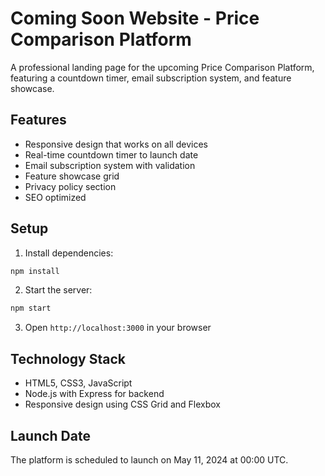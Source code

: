 # Coming Soon Website - Price Comparison Platform

A professional landing page for the upcoming Price Comparison Platform, featuring a countdown timer, email subscription system, and feature showcase.

## Features

- Responsive design that works on all devices
- Real-time countdown timer to launch date
- Email subscription system with validation
- Feature showcase grid
- Privacy policy section
- SEO optimized

## Setup

1. Install dependencies:
```bash
npm install
```

2. Start the server:
```bash
npm start
```

3. Open `http://localhost:3000` in your browser

## Technology Stack

- HTML5, CSS3, JavaScript
- Node.js with Express for backend
- Responsive design using CSS Grid and Flexbox

## Launch Date

The platform is scheduled to launch on May 11, 2024 at 00:00 UTC.

